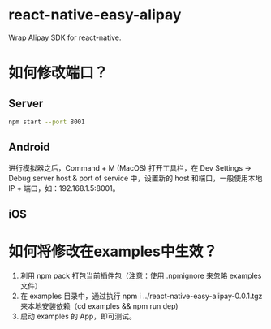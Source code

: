 # react-native-easy-alipay
Wrap Alipay SDK for react-native.

# 如何修改端口？

## Server

```bash
npm start --port 8001
```

## Android

进行模拟器之后，Command + M (MacOS) 打开工具栏，在 Dev Settings -> Debug server host & port of service 中，设置新的 host 和端口，一般使用本地IP + 端口，如：192.168.1.5:8001。

## iOS


# 如何将修改在examples中生效？

1. 利用 npm pack 打包当前插件包（注意：使用 .npmignore 来忽略 examples 文件）
2. 在 examples 目录中，通过执行 npm i ../react-native-easy-alipay-0.0.1.tgz 来本地安装依赖（cd examples && npm run dep)
3. 启动 examples 的 App，即可测试。
